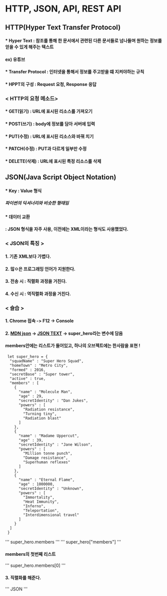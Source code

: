 # HTTP, JSON, API, REST API

## HTTP(Hyper Text Transfer Protocol)

#### * Hyper Text : 참조를 통해 한 문서에서 관련된 다른 문서들로 넘나들며 원하는 정보를 얻을 수 있게 해주는 텍스트
#### ex) 유튜브

#### * Transfer Protocol : 인터넷을 통해서 정보를 주고받을 떄 지켜야하는 규칙 

#### * HPPT의 구성 : Request 요청, Response 응답

### < HTTP의 요청 메소드>
#### * GET(읽기) : URL에 표시된 리소스를 가져오기
#### * POST(쓰기) : body에 정보를 담아 서버에 입력
#### * PUT(수정) : URL에 표시된 리소스와 바꿔 치기
#### * PATCH(수정) : PUT과 다르게 일부만 수정
#### * DELETE(삭제) : URL에 표시된 특정 리소스를 삭제


## JSON(Java Script Object Notation)
#### * Key : Value 형식
##### 파이썬의 딕셔너리와 비슷한 형태임

#### * 데이터 교환 
#### : JSON 형식을 자주 사용, 이전에는 XML이라는 형식도 사용했었다. 

### < JSON의 특징 >
#### 1. 기존 XML보다 가볍다.
#### 2. 많ㅇ은 프로그래밍 언어가 지원한다.
#### 3. 전송 시 : 직렬화 과정을 거친다.
#### 4. 수신 시 : 역직렬화 과정을 거친다.


### < 슬습 > 
#### 1. Chrome 접속 -> F12 -> Console
#### 2. [MDN json](https://developer.mozilla.org/en-US/docs/Learn/JavaScript/Objects/JSON) -> [JSON TEXT](https://mdn.github.io/learning-area/javascript/oojs/json/superheroes.json) ->  super_hero라는 변수에 담음
#### members안에는 리스트가 들어있고, 하나의 오브젝트에는 한사람을 표현 !
``` 
 let super_hero = {
  "squadName" : "Super Hero Squad",
  "homeTown" : "Metro City",
  "formed" : 2016,
  "secretBase" : "Super tower",
  "active" : true,
  "members" : [
    {
      "name" : "Molecule Man",
      "age" : 29,
      "secretIdentity" : "Dan Jukes",
      "powers" : [
        "Radiation resistance",
        "Turning tiny",
        "Radiation blast"
      ]
    },
    {
      "name" : "Madame Uppercut",
      "age" : 39,
      "secretIdentity" : "Jane Wilson",
      "powers" : [
        "Million tonne punch",
        "Damage resistance",
        "Superhuman reflexes"
      ]
    },
    {
      "name" : "Eternal Flame",
      "age" : 1000000,
      "secretIdentity" : "Unknown",
      "powers" : [
        "Immortality",
        "Heat Immunity",
        "Inferno",
        "Teleportation",
        "Interdimensional travel"
      ]
    }
  ]
 }
``` 
'''
super_hero.members
'''
'''
super_hero["members"]
'''
#### members의 첫번째 리스트
'''
super_hero.members[0]
'''
#### 3. 직렬화를 해준다.
'''
JSON
'''


